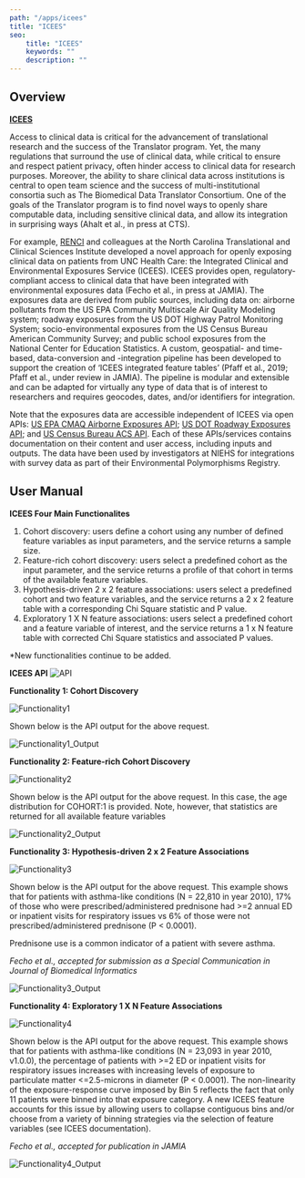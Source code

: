 ```yaml
---
path: "/apps/icees"
title: "ICEES"
seo:
    title: "ICEES"
    keywords: ""
    description: ""
---
```


## Overview
[**ICEES**](https://icees.renci.org/apidocs/)

Access to clinical data is critical for the advancement of translational research and the success of the Translator program. Yet, the many regulations that surround the use of clinical data, while critical to ensure and respect patient privacy, often hinder access to clinical data for research purposes. Moreover, the ability to share clinical data across institutions is central to open team science and the success of multi-institutional consortia such as The Biomedical Data Translator Consortium. One of the goals of the Translator program is to find novel ways to openly share computable data, including sensitive clinical data, and allow its integration in surprising ways (Ahalt et al., in press at CTS).


For example, [RENCI](https://renci.org/) and colleagues at the North Carolina Translational and Clinical Sciences Institute developed a novel approach for openly exposing clinical data on patients from UNC Health Care: the Integrated Clinical and Environmental Exposures Service (ICEES). ICEES provides open, regulatory-compliant access to clinical data that have been integrated with environmental exposures data (Fecho et al., in press at JAMIA). The exposures data are derived from public sources, including data on: airborne pollutants from the US EPA Community Multiscale Air Quality Modeling system; roadway exposures from the US DOT Highway Patrol Monitoring System; socio-environmental exposures from the US Census Bureau American Community Survey; and public school exposures from the National Center for Education Statistics. A custom, geospatial- and time-based, data-conversion and -integration pipeline has been developed to support the creation of ‘ICEES integrated feature tables’ (Pfaff et al., 2019; Pfaff et al., under review in JAMIA). The pipeline is modular and extensible and can be adapted for virtually any type of data that is of interest to researchers and requires geocodes, dates, and/or identifiers for integration.


Note that the exposures data are accessible independent of ICEES via open APIs: [US EPA CMAQ Airborne Exposures API](http://bdt-cmaq.renci.org:8080/cmaq_exposures_api/v1/ui/#!/default/get_values); [US DOT Roadway Exposures API](http://bdt-proximity.renci.org:8080/roadway_proximity_api/v1/ui/#!/default/get_distance); and [US Census Bureau ACS API](http://bdt-social.renci.org:8080/socio_environmental_exposures_api/v1/ui/#!/default/get_values). Each of these APIs/services contains documentation on their content and user access, including inputs and outputs. The data have been used by investigators at NIEHS for integrations with survey data as part of their Environmental Polymorphisms Registry.

## User Manual

**ICEES Four Main Functionalites**
1. Cohort discovery: users define a cohort using any number of defined feature variables as input parameters, and the service returns a sample size.
2. Feature-rich cohort discovery: users select a predefined cohort as the input parameter, and the service returns a profile of that cohort in terms of the available feature variables.
3. Hypothesis-driven 2 x 2 feature associations: users select a predefined cohort and two feature variables, and the service returns a 2 x 2 feature table with a corresponding Chi Square statistic and P value.
4. Exploratory 1 X N feature associations: users select a predefined cohort and a feature variable of interest, and the service returns a 1 x N feature table with corrected Chi Square statistics and associated P values.

*New functionalities continue to be added.

**ICEES API**
![API](API.png)

**Functionality 1: Cohort Discovery**

![Functionality1](Functionality1.png)

Shown below is the API output for the above request.

![Functionality1_Output](Functionality1_Output.png)

**Functionality 2: Feature-rich Cohort Discovery**

![Functionality2](Functionality2.png)

Shown below is the API output for the above request. In this case, the age distribution for COHORT:1 is provided. Note, however, that statistics are returned for all available feature variables

![Functionality2_Output](Functionality2_Output.png)

**Functionality 3: Hypothesis-driven 2 x 2 Feature Associations**

![Functionality3](Functionality3.png)

Shown below is the API output for the above request. This example shows that for patients with asthma-like conditions (N = 22,810 in year 2010), 17% of those who were prescribed/administered prednisone had >=2 annual ED or inpatient visits for respiratory issues vs 6% of those were not prescribed/administered prednisone (P < 0.0001).

Prednisone use is a common indicator of a patient with severe asthma.

*Fecho et al., accepted for submission as a Special Communication in Journal of Biomedical Informatics*

![Functionality3_Output](Functionality3_Output.png)

**Functionality 4: Exploratory 1 X N Feature Associations**

![Functionality4](Functionality4.png)

Shown below is the API output for the above request. This example shows that for patients with asthma-like conditions (N = 23,093 in year 2010, v1.0.0), the percentage of patients with >=2 ED or inpatient visits for respiratory issues increases with increasing levels of exposure to particulate matter <=2.5-microns in diameter (P < 0.0001). The non-linearity of the exposure-response curve imposed by Bin 5 reflects the fact that only 11 patients were binned into that exposure category. A new ICEES feature accounts for this issue by allowing users to collapse contiguous bins and/or choose from a variety of binning strategies via the selection of feature variables (see ICEES documentation).

*Fecho et al., accepted for publication in JAMIA*

![Functionality4_Output](Functionality4_Output.png)


